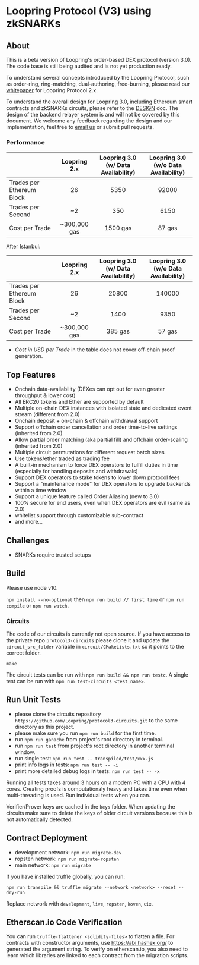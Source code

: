 # Loopring Protocol (V3) using zkSNARKs

## About

This is a beta version of Loopring's order-based DEX protocol (version 3.0). The code base is still being audited and is not yet production ready.

To understand several concepts introduced by the Loopring Protocol, such as order-ring, ring-matching, dual-authoring, free-burning, please read our [whitepaper](https://loopring.org/resources/en_whitepaper.pdf) for Loopring Protocol 2.x.

To understand the overall design for Loopring 3.0, including Ethereum smart contracts and zkSNARKs circuits, please refer to the [DESIGN](https://github.com/Loopring/protocols/blob/master/packages/loopring_v3/DESIGN.md) doc. The design of the backend relayer system is and will not be covered by this document. We welcome any feedback regarding the design and our implementation, feel free to [email us](mailto:daniel@loopring.org) or submit pull requests.

### Performance

|                           | Loopring 2.x | Loopring 3.0 <br> (w/ Data Availability) | Loopring 3.0 <br> (w/o Data Availability) |
| :------------------------ | :----------: | :--------------------------------------: | :---------------------------------------: |
| Trades per Ethereum Block |      26      |                   5350                   |                   92000                   |
| Trades per Second         |      ~2      |                   350                    |                   6150                    |
| Cost per Trade            | ~300,000 gas |                 1500 gas                 |                  87 gas                   |

After Istanbul:

|                           | Loopring 2.x | Loopring 3.0 <br> (w/ Data Availability) | Loopring 3.0 <br> (w/o Data Availability) |
| :------------------------ | :----------: | :--------------------------------------: | :---------------------------------------: |
| Trades per Ethereum Block |      26      |                  20800                   |                  140000                   |
| Trades per Second         |      ~2      |                   1400                   |                   9350                    |
| Cost per Trade            | ~300,000 gas |                 385 gas                  |                  57 gas                   |

- _Cost in USD per Trade_ in the table does not cover off-chain proof generation.

## Top Features

- Onchain data-availability (DEXes can opt out for even greater throughput & lower cost)
- All ERC20 tokens and Ether are supported by default
- Multiple on-chain DEX instances with isolated state and dedicated event stream (different from 2.0)
- Onchain deposit + on-chain & offchain withdrawal support
- Support offchain order cancellation and order time-to-live settings (inherited from 2.0)
- Allow partial order matching (aka partial fill) and offchain order-scaling (inherited from 2.0)
- Multiple circuit permutations for different request batch sizes
- Use tokens/ether traded as trading fee
- A built-in mechanism to force DEX operators to fulfill duties in time (especially for handling deposits and withdrawals)
- Support DEX operators to stake tokens to lower down protocol fees
- Support a "maintenance mode" for DEX operators to upgrade backends within a time window
- Support a unique feature called Order Aliasing (new to 3.0)
- 100% secure for end users, even when DEX operators are evil (same as 2.0)
- whitelist support through customizable sub-contract
- and more...

## Challenges

- SNARKs require trusted setups

## Build

Please use node v10.

`npm install --no-optional` then
`npm run build // first time` or `npm run compile` or `npm run watch`.

### Circuits

The code of our circuits is currently not open source. If you have access to the private repo `protocol3-circuits` please clone it and update the `circuit_src_folder` variable in `circuit/CMakeLists.txt` so it points to the correct folder.

```
make
```

The circuit tests can be run with `npm run build && npm run testc`. A single test can be run with `npm run test-circuits <test_name>`.

## Run Unit Tests

- please clone the circuits repository `https://github.com/Loopring/protocol3-circuits.git` to the same directory as this project.
- please make sure you run `npm run build` for the first time.
- run `npm run ganache` from project's root directory in terminal.
- run `npm run test` from project's root directory in another terminal window.
- run single test: `npm run test -- transpiled/test/xxx.js`
- print info logs in tests: `npm run test -- -i`
- print more detailed debug logs in tests: `npm run test -- -x`

Running all tests takes around 3 hours on a modern PC with a CPU with 4 cores. Creating proofs is computationaly heavy and takes time even when multi-threading is used. Run individual tests when you can.

Verifier/Prover keys are cached in the `keys` folder. When updating the circuits make sure to delete the keys of older circuit versions because this is not automatically detected.

## Contract Deployment

- development network: `npm run migrate-dev`
- ropsten network: `npm run migrate-ropsten`
- main network: `npm run migrate`

If you have installed truffle globally, you can run:

`npm run transpile && truffle migrate --network <network> --reset --dry-run`

Replace network with `development`, `live`, `ropsten`, `koven`, etc.

## Etherscan.io Code Verification

You can run `truffle-flattener <solidity-files>` to flatten a file. For contracts with constructor arguments, use https://abi.hashex.org/ to generated the argument string. To verify on etherscan.io, you also need to learn which libraries are linked to each contract from the migration scripts.
